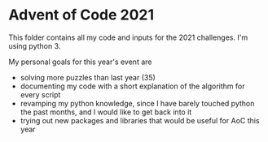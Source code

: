 # Advent of Code 2021

This folder contains all my code and inputs for the 2021 challenges. I'm using python 3.

My personal goals for this year's event are
- solving more puzzles than last year (35)
- documenting my code with a short explanation of the algorithm for every script
- revamping my python knowledge, since I have barely touched python the past months, and I would like to get back into it
- trying out new packages and libraries that would be useful for AoC this year
